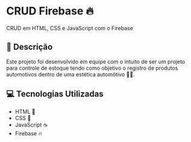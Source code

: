 # CRUD Firebase 🔥

CRUD em HTML, CSS e JavaScript com o Firebase

## 📄 Descrição

Este projeto foi desenvolvido em equipe com o intuito de ser um projeto para controle de estoque tendo como objetivo o registro de produtos automotivos dentro de uma estética automôtivo 🚗🧽.

## 💻 Tecnologias Utilizadas

- HTML 📱
- CSS 🎨
- JavaScript ☕
- Firebase 🔥
